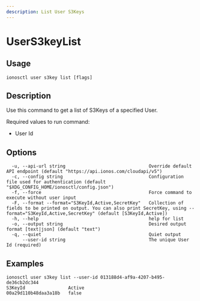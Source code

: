 ```yaml
---
description: List User S3Keys
---
```


# UserS3keyList

## Usage

```text
ionosctl user s3key list [flags]
```

## Description

Use this command to get a list of S3Keys of a specified User.

Required values to run command:

* User Id

## Options

```text
  -u, --api-url string                               Override default API endpoint (default "https://api.ionos.com/cloudapi/v5")
  -c, --config string                                Configuration file used for authentication (default "$XDG_CONFIG_HOME/ionosctl/config.json")
  -f, --force                                        Force command to execute without user input
  -F, --format --format="S3KeyId,Active,SecretKey"   Collection of fields to be printed on output. You can also print SecretKey, using --format="S3KeyId,Active,SecretKey" (default [S3KeyId,Active])
  -h, --help                                         help for list
  -o, --output string                                Desired output format [text|json] (default "text")
  -q, --quiet                                        Quiet output
      --user-id string                               The unique User Id (required)
```

## Examples

```text
ionosctl user s3key list --user-id 013188d4-af9a-4207-b495-de36cb2dc344 
S3KeyId                Active
00a29d110b48daa3a18b   false
```

